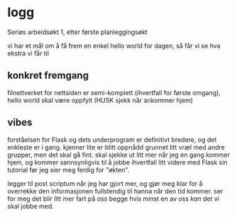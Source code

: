 # logg
Seriøs arbeidsøkt 1, etter første planleggingsøkt

vi har et mål om å få frem en enkel hello world for dagen, så får vi se hva ekstra vi får til
## konkret fremgang
filnettverket for nettsiden er semi-komplett (ihvertfall for første omgang), hello world skal være oppfylt (HUSK sjekk når ankommer hjem)
## vibes
forståelsen for Flask og dets underprogram er definitivt bredere, og det enkleste er i gang. kjenner lite er blitt oppnådd grunnet litt vræl med andre grupper, men det skal gå fint. skal sjekke ut litt mer når jeg en gang kommer hjem, og kommer sannsynligvis til å jobbe ihvertfall litt videre med Flask sin tutorial før jeg sier meg ferdig for "økten".

legger til post scriptum når jeg har gjort mer, og gjør meg klar for å overrekke den informasjonen fullstendig til hanna når den tid kommer. ser for meg det blir litt mer fart på oss begge hvis minst en av oss *kan* det vi skal jobbe med.
